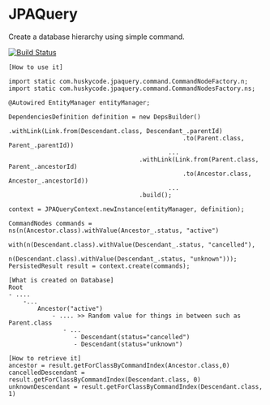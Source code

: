 JPAQuery
========
Create a database hierarchy using simple command.

[![Build Status](https://secure.travis-ci.org/varokas/jpaQuery.png)](http://travis-ci.org/varokas/jpaQuery)

    [How to use it]
    
    import static com.huskycode.jpaquery.command.CommandNodeFactory.n;
	import static com.huskycode.jpaquery.command.CommandNodesFactory.ns;
    
    @Autowired EntityManager entityManager;
    
    DependenciesDefinition definition = new DepsBuilder()
						    			.withLink(Link.from(Descendant.class, Descendant_.parentId)
						    						.to(Parent.class, Parent_.parentId))
						    					...
						    			.withLink(Link.from(Parent.class, Parent_.ancestorId)
						    						.to(Ancestor.class, Ancestor_.ancestorId))	
						    					...		
						    			.build();

    context = JPAQueryContext.newInstance(entityManager, definition);
		
	CommandNodes commands = ns(n(Ancestor.class).withValue(Ancestor_.status, "active")
									with(n(Descendant.class).withValue(Descendant_.status, "cancelled"),
										 n(Descendant.class).withValue(Descendant_.status, "unknown")));
	PersistedResult result = context.create(commands);

    [What is created on Database]
    Root
    - ....
    	-...
		    Ancestor("active")
		        - .... >> Random value for things in between such as Parent.class
		           - ...
		              - Descendant(status="cancelled")
		              - Descendant(status="unknown")

    [How to retrieve it]
    ancestor = result.getForClassByCommandIndex(Ancestor.class,0)
    cancelledDescendant = result.getForClassByCommandIndex(Descendant.class, 0)
    unknownDescendant = result.getForClassByCommandIndex(Descendant.class, 1)


